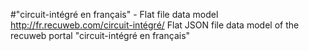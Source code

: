 #"circuit-intégré en français" - Flat file data model
http://fr.recuweb.com/circuit-intégré/
Flat JSON file data model of the recuweb portal "circuit-intégré en français"
